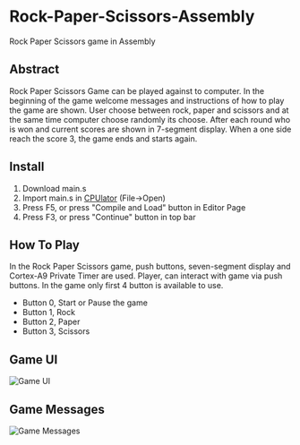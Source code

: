 # Rock-Paper-Scissors-Assembly
Rock Paper Scissors game in Assembly

## Abstract
Rock Paper Scissors Game can be played against to computer. In the beginning of the game welcome messages and instructions of how to play the game are shown. User choose between rock, paper and scissors and at the same time computer choose randomly its choose. After each round who is won and current scores are shown in 7-segment display. When a one side reach the score 3, the game ends and starts again. 

## Install
1. Download main.s
2. Import main.s in [CPUlator](https://cpulator.01xz.net/?sys=arm-de1soc) (File->Open)
3. Press F5, or press "Compile and Load" button in Editor Page
4. Press F3, or press "Continue" button in top bar

## How To Play
In the Rock Paper Scissors game, push buttons, seven-segment display and Cortex-A9 Private Timer are used. Player, can interact with game via push buttons. In the game only first 4 button is available to use.

* Button 0, Start or Pause the game
* Button 1, Rock
* Button 2, Paper
* Button 3, Scissors

## Game UI
![Game UI](https://i.imgur.com/nUMita7.png)

## Game Messages
![Game Messages](https://i.imgur.com/LzC10lm.png)
